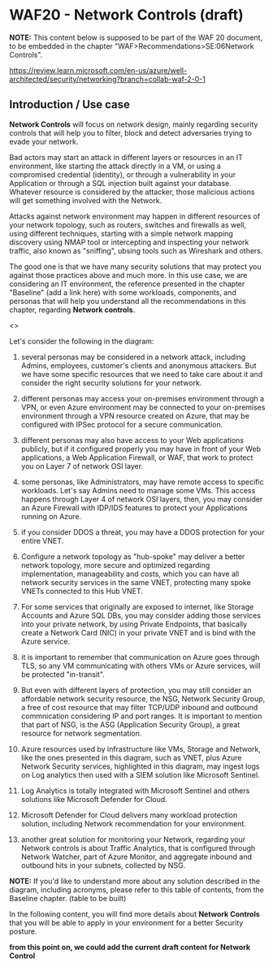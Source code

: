 # WAF20 - Network Controls (draft)

**NOTE:** 
This content below is supposed to be part of the WAF 20 document, to be embedded in the chapter "WAF>Recommendations>SE:06Network Controls".

https://review.learn.microsoft.com/en-us/azure/well-architected/security/networking?branch=collab-waf-2-0-1

## Introduction / Use case

**Network Controls** will focus on network design, mainly regarding security controls that will help you to filter, block and detect adversaries trying to evade your network.

Bad actors may start an attack in different layers or resources in an IT environment, like starting the attack directly in a VM, or using a compromised credential (identity), or through a vulnerability in your Application or through a SQL injection built against your database. Whatever resource is considered by the attacker, those malicious actions will get something involved with the Network.

Attacks against network environment may happen in different resources of your network topology, such as routers, switches and firewalls as well, using different techniques, starting with a simple network mapping discovery using NMAP tool or intercepting and inspecting your network traffic, also known as "sniffing", ubsing tools such as Wireshark and others.

The good one is that we have many security solutions that may protect you against those practices above and much more. In this use case, we are considering an IT environment, the reference presented in the chapter "Baseline" (add a link here) with some workloads, components, and personas that will help you understand all the recommendations in this chapter, regarding **Network controls**.

<<diagram goes here>>

Let's consider the following in the diagram:

1. several personas may be considered in a network attack, including Admins, employees, customer's clients and anonymous attackers. But we have some specific resources that we need to take care about it and consider the right security solutions for your network.
2. different personas may access your on-premises environment through a VPN, or even Azure environment may be connected to your on-premises environment through a VPN resource created on Azure, that may be configured with IPSec protocol for a secure communication.
3. different personas may also have access to your Web applications publicly, but if it configured properly you may have in front of your Web applications, a Web Application Firewall, or WAF, that work to protect you on Layer 7 of network OSI layer.
4. some personas, like Administrators, may have remote access to specific workloads. Let's say Admins need to manage some VMs. This access happens through Layer 4 of network OSI layers, then, you may consider an Azure Firewall with IDP/IDS features to protect your Applications running on Azure.
5. if you consider DDOS a threat, you may have a DDOS protection for your entire VNET.
6. Configure a network topology as "hub-spoke" may deliver a better network topology, more secure and optimized regarding implementation, manageability and costs, which you can have all network security services in the same VNET, protecting many spoke VNETs connected to this Hub VNET.
7. For some services that originally are exposed to internet, like Storage Accounts and Azure SQL DBs, you may consider adding those services into your private network, by using Private Endpoints, that basically create a Network Card (NIC) in your private VNET and is bind with the Azure service.
8. it is important to remember that communication on Azure goes through TLS, so any VM communicating with others VMs or Azure services, will be protected "in-transit".
9. But even with different layers of protection, you may still consider an affordable network security resource, the NSG, Network Security Group, a free of cost resource that may filter TCP/UDP inbound and outbound commnication considering IP and port ranges.
    It is important to mention that part of NSG, is the ASG (Application Security Group), a great resource for network segmentation.

10. Azure resources used by infrastructure like VMs, Storage and Network, like the ones presented in this diagram, such as VNET, plus Azure Network Security services, highlighted in this diagram, may ingest logs on Log analytics then used with a SIEM solution like Microsoft Sentinel.
11. Log Analytics is totally integrated with Microsoft Sentinel and others solutions like Microsoft Defender for Cloud.
12. Microsoft Defender for Cloud delivers many workload protection solution, including Network recommendation for your environment.
13. another great solution for monitoring your Network, regarding your Network controls is about Traffic Analytics, that is configured through Network Watcher, part of Azure Monitor, and aggregate inbound and outbound hits in your subnets, collected by NSG.

**NOTE:**
If you'd like to understand more about any solution described in the diagram, including acronyms, please refer to this table of contents, from the Baseline chapter.
(table to be built)

In the following content, you will find more details about **Network Controls** that you will be able to apply in your environment for a better Security posture.

**from this point on, we could add the current draft content for Network Control**
